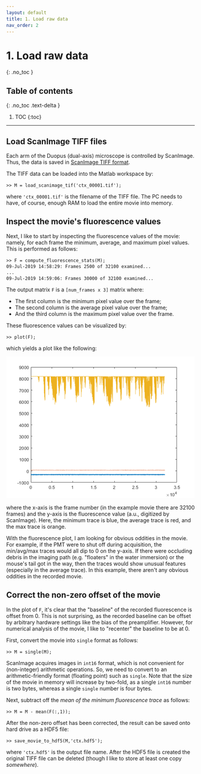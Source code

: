 ```yaml
---
layout: default
title: 1. Load raw data
nav_order: 2
---
```


# 1. Load raw data
{: .no_toc }

## Table of contents
{: .no_toc .text-delta }

1. TOC
{:toc}

---

## Load ScanImage TIFF files

Each arm of the Duopus (dual-axis) microscope is controlled by ScanImage. Thus, the data is saved in [ScanImage TIFF format](http://scanimage.vidriotechnologies.com/display/SI2019/Output+Files).

The TIFF data can be loaded into the Matlab workspace by:
```
>> M = load_scanimage_tif('ctx_00001.tif');
```
where `'ctx_00001.tif'` is the filename of the TIFF file. The PC needs to have, of course, enough RAM to load the entire movie into memory.

## Inspect the movie's fluorescence values

Next, I like to start by inspecting the fluorescence values of the movie: namely, for each frame the minimum, average, and maximum pixel values. This is performed as follows:
```
>> F = compute_fluorescence_stats(M);
09-Jul-2019 14:58:29: Frames 2500 of 32100 examined...
...
09-Jul-2019 14:59:06: Frames 30000 of 32100 examined...
```
The output matrix `F` is a `[num_frames x 3]` matrix where:

- The first column is the minimum pixel value over the frame;
- The second column is the average pixel value over the frame;
- And the third column is the maximum pixel value over the frame.

These fluorescence values can be visualized by:
```
>> plot(F);
```
which yields a plot like the following:

![Plot of the min/avg/max fluorescence](fluorescence_plot.png)

where the x-axis is the frame number (in the example movie there are 32100 frames) and the y-axis is the fluorescence value (a.u., digitized by ScanImage). Here, the minimum trace is blue, the average trace is red, and the max trace is orange.

With the fluorescence plot, I am looking for obvious oddities in the movie. For example, if the PMT were to shut off during acquisition, the min/avg/max traces would all dip to 0 on the y-axis. If there were occluding debris in the imaging path (e.g. "floaters" in the water immersion) or the mouse's tail got in the way, then the traces would show unusual features (especially in the average trace). In this example, there aren't any obvious oddities in the recorded movie.

## Correct the non-zero offset of the movie

In the plot of `F`, it's clear that the "baseline" of the recorded fluorescence is offset from 0. This is not surprising, as the recorded baseline can be offset by arbitrary hardware settings like the bias of the preamplifier. However, for numerical analysis of the movie, I like to "recenter" the baseline to be at 0.

First, convert the movie into `single` format as follows:
```
>> M = single(M);
```

ScanImage acquires images in `int16` format, which is not convenient for (non-integer) arithmetic operations. So, we need to convert to an arithmetic-friendly format (floating point) such as `single`. Note that the size of the movie in memory will increase by two-fold, as a single `int16` number is two bytes, whereas a single `single` number is four bytes.

Next, subtract off the _mean of the minimum fluorescence trace_ as follows:
```
>> M = M - mean(F(:,1));
```

After the non-zero offset has been corrected, the result can be saved onto hard drive as a HDF5 file:
```
>> save_movie_to_hdf5(M,'ctx.hdf5');
```
where `'ctx.hdf5'` is the output file name. After the HDF5 file is created the original TIFF file can be deleted (though I like to store at least one copy _somewhere_).
